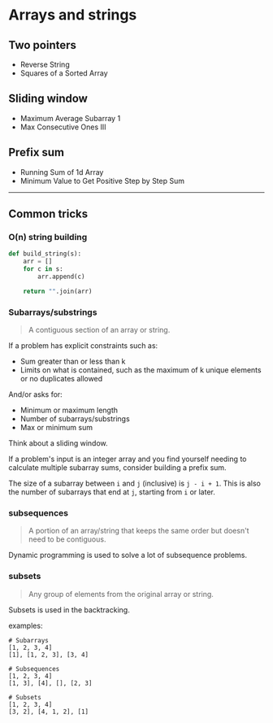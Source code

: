 # Arrays and strings

## Two pointers
- Reverse String
- Squares of a Sorted Array

## Sliding window
- Maximum Average Subarray 1
- Max Consecutive Ones III

## Prefix sum
- Running Sum of 1d Array
- Minimum Value to Get Positive Step by Step Sum

---

## Common tricks

### O(n) string building

```py
def build_string(s):
    arr = []
    for c in s:
        arr.append(c)

    return "".join(arr)
```

### Subarrays/substrings

> A contiguous section of an array or string.

If a problem has explicit constraints such as:

- Sum greater than or less than k
- Limits on what is contained, such as the maximum of k unique elements or no duplicates allowed

And/or asks for:

- Minimum or maximum length
- Number of subarrays/substrings
- Max or minimum sum

Think about a sliding window.

If a problem's input is an integer array and you find yourself needing to calculate multiple subarray sums, consider building a prefix sum.

The size of a subarray between `i` and `j` (inclusive) is `j - i + 1`. This is also the number of subarrays that end at `j`, starting from `i` or later.

### subsequences

> A portion of an array/string that keeps the same order but doesn't need to be contiguous.

Dynamic programming is used to solve a lot of subsequence problems.

### subsets

> Any group of elements from the original array or string.

Subsets is used in the backtracking.

examples:

```
# Subarrays
[1, 2, 3, 4]
[1], [1, 2, 3], [3, 4]

# Subsequences
[1, 2, 3, 4]
[1, 3], [4], [], [2, 3]

# Subsets
[1, 2, 3, 4]
[3, 2], [4, 1, 2], [1]
```